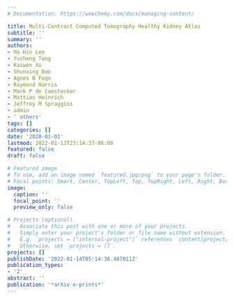 ```yaml
---
# Documentation: https://wowchemy.com/docs/managing-content/

title: Multi-Contrast Computed Tomography Healthy Kidney Atlas
subtitle: ''
summary: ''
authors:
- Ho Hin Lee
- Yucheng Tang
- Kaiwen Xu
- Shunxing Bao
- Agnes B Fogo
- Raymond Harris
- Mark P de Caestecker
- Mattias Heinrich
- Jeffrey M Spraggins
- admin
- ' others'
tags: []
categories: []
date: '2020-01-01'
lastmod: 2022-01-13T23:14:37-06:00
featured: false
draft: false

# Featured image
# To use, add an image named `featured.jpg/png` to your page's folder.
# Focal points: Smart, Center, TopLeft, Top, TopRight, Left, Right, BottomLeft, Bottom, BottomRight.
image:
  caption: ''
  focal_point: ''
  preview_only: false

# Projects (optional).
#   Associate this post with one or more of your projects.
#   Simply enter your project's folder or file name without extension.
#   E.g. `projects = ["internal-project"]` references `content/project/deep-learning/index.md`.
#   Otherwise, set `projects = []`.
projects: []
publishDate: '2022-01-14T05:14:36.487011Z'
publication_types:
- '2'
abstract: ''
publication: '*arXiv e-prints*'
---
```


